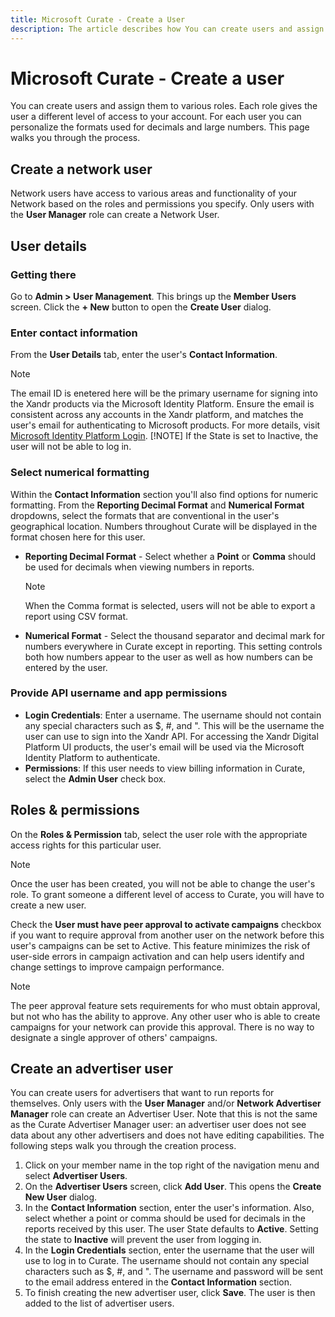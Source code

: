 ```yaml
---
title: Microsoft Curate - Create a User
description: The article describes how You can create users and assign them to various roles. 
---
```


# Microsoft Curate - Create a user

You can create users and assign them to various roles. Each role gives the user a different level of access to your account. For each user you can personalize the formats used for decimals and large numbers. This page walks you through the process.

## Create a network user

Network users have access to various areas and functionality of your Network based on the roles and permissions you specify. Only users with the **User Manager** role can create a Network User.

## User details

### Getting there

Go to **Admin > User Management**. This brings up the **Member Users** screen. Click the **+ New** button to open the **Create User** dialog.

### Enter contact information

From the **User Details** tab, enter the user's **Contact Information**.

> [!NOTE]
> The email ID is enetered here will be the primary username for signing into the Xandr products via the Microsoft Identity Platform. Ensure the email is consistent across any accounts in the Xandr platform, and matches the user's email for authenticating to Microsoft products. For more details, visit [Microsoft Identity Platform Login](microsoft-identity-platform-login.md).
> [!NOTE]
> If the State is set to Inactive, the user will not be able to log in.

### Select numerical formatting

Within the **Contact Information** section you'll also find options for numeric formatting. From the **Reporting Decimal Format** and **Numerical Format** dropdowns, select the formats that are conventional in the user's geographical location. Numbers throughout Curate will be displayed in the format chosen here for this user.

- **Reporting Decimal Format** - Select whether a **Point** or **Comma** should be used for decimals when viewing numbers in reports. 
   > [!NOTE]
   > When the Comma format is selected, users will not be able to export a report using CSV format.

- **Numerical Format** - Select the thousand separator and decimal mark for numbers everywhere in Curate except in reporting. This setting controls both how numbers appear to the user as well as how numbers can be entered by the user.

### Provide API username and app permissions

- **Login Credentials**: Enter a username. The username should not contain any special characters such as $, \#, and ". This will be the
  username the user can use to sign into the Xandr API. For accessing the Xandr Digital Platform UI products, the user's email will be used via the Microsoft Identity Platform to authenticate.
- **Permissions**: If this user needs to view billing information in Curate, select the **Admin User** check box.

## Roles & permissions

On the **Roles & Permission** tab, select the user role with the appropriate access rights for this particular
user.

> [!NOTE]
> Once the user has been created, you will not be able to change the user's role. To grant someone a different level of access to Curate, you will have to create a new user.

Check the **User must have peer approval to activate campaigns** checkbox if you want to require approval from another user on the network before this user's campaigns can be set to Active. This feature minimizes the risk of user-side errors in campaign activation and can help users identify and change settings to improve campaign performance.

> [!NOTE]
> The peer approval feature sets requirements for who must obtain approval, but not who has the ability to approve. Any other user who is able to create campaigns for your network can provide this approval. There is no way to designate a single approver of others' campaigns.

## Create an advertiser user

You can create users for advertisers that want to run reports for themselves. Only users with the **User Manager** and/or **Network Advertiser Manager** role can create an Advertiser User. Note that this is not the same as the Curate Advertiser Manager user: an advertiser user does not see data about any other advertisers and does not have editing capabilities. The following steps walk you
through the creation process.

1. Click on your member name in the top right of the navigation menu and select **Advertiser Users**.
1. On the **Advertiser Users** screen, click **Add User**. This opens the **Create New User** dialog.
1. In the **Contact Information** section, enter the user's information. Also, select whether a point or comma should be used for decimals in the reports received by this user. The user State defaults to **Active**. Setting the state to **Inactive** will prevent the user from logging in. 
1. In the **Login Credentials** section, enter the username that the user will use to log in to Curate. The username should not contain any special characters such as $, \#, and ". The username and password will be sent to the email address entered in the **Contact Information** section.
1. To finish creating the new advertiser user, click **Save**. The user is then added to the list of advertiser users.

